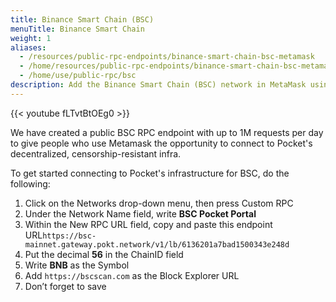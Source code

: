 ```yaml
---
title: Binance Smart Chain (BSC)
menuTitle: Binance Smart Chain
weight: 1
aliases:
  - /resources/public-rpc-endpoints/binance-smart-chain-bsc-metamask
  - /home/resources/public-rpc-endpoints/binance-smart-chain-bsc-metamask
  - /home/use/public-rpc/bsc
description: Add the Binance Smart Chain (BSC) network in MetaMask using a Pocket-powered RPC endpoint.
---
```


{{< youtube fLTvtBtOEg0 >}}

We have created a public BSC RPC endpoint with up to 1M requests per day to give people who use Metamask the opportunity to connect to Pocket's decentralized, censorship-resistant infra.

To get started connecting to Pocket's infrastructure for BSC, do the following:

1. Click on the Networks drop-down menu, then press Custom RPC
2. Under the Network Name field, write **BSC Pocket Portal**
3. Within the New RPC URL field, copy and paste this endpoint URL`https://bsc-mainnet.gateway.pokt.network/v1/lb/6136201a7bad1500343e248d`
4. Put the decimal **56** in the ChainID field
5. Write **BNB** as the Symbol
6. Add `https://bscscan.com` as the Block Explorer URL
7. Don’t forget to save

